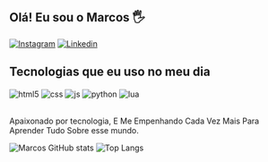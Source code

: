 ## Olá! Eu sou o Marcos 🖐️


[![Instagram](https://img.shields.io/badge/Instagram-E4405F?style=for-the-badge&logo=instagram&logoColor=white)](https://instagram.com/andre.oliver6)
[![Linkedin](https://img.shields.io/badge/LinkedIn-0077B5?style=for-the-badge&logo=linkedin&logoColor=white
)](https://www.linkedin.com/in/marcos-oliveira123/)

## Tecnologias que eu uso no meu dia

<div style="display: inline_block">
  <img align="center" alt="html5" src="https://img.shields.io/badge/HTML5-E34F26?style=for-the-badge&logo=html5&logoColor=white" />
  <img align="center" alt="css" src="https://img.shields.io/badge/CSS3-1572B6?style=for-the-badge&logo=css3&logoColor=white" />
  <img align="center" alt="js" src="https://img.shields.io/badge/JavaScript-F7DF1E?style=for-the-badge&logo=javascript&logoColor=black" />
  <img align="center" alt="python" src="https://img.shields.io/badge/Python-14354C?style=for-the-badge&logo=python&logoColor=white" />
  <img align="center" alt="lua" src="https://img.shields.io/badge/Lua-2C2D72?style=for-the-badge&logo=lua&logoColor=white" />
</div><br/>

Apaixonado por tecnologia, E Me Empenhando Cada Vez Mais Para Aprender Tudo Sobre esse mundo.

![Marcos GitHub stats](https://github-readme-stats.vercel.app/api?username=MarcosOlv&show_icons=true&theme=dracula)
![Top Langs](https://github-readme-stats.vercel.app/api/top-langs/?MarcosOlv=anuraghazra&hide=javascript,html)

